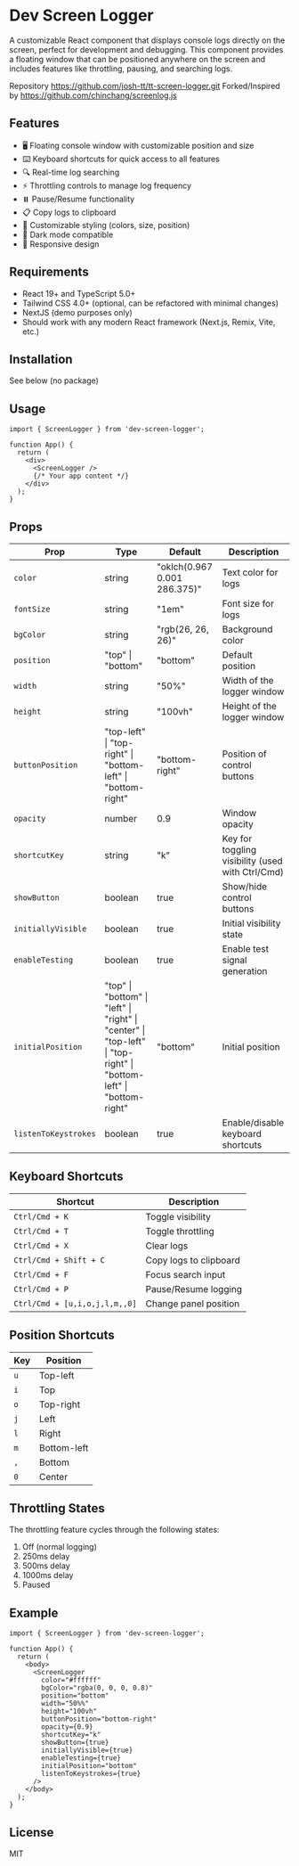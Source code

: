 # Dev Screen Logger

A customizable React component that displays console logs directly on the screen, perfect for development and debugging. This component provides a floating window that can be positioned anywhere on the screen and includes features like throttling, pausing, and searching logs.

Repository <https://github.com/josh-tt/tt-screen-logger.git>
Forked/Inspired by <https://github.com/chinchang/screenlog.js>

## Features

- 🖥️ Floating console window with customizable position and size
- ⌨️ Keyboard shortcuts for quick access to all features
- 🔍 Real-time log searching
- ⚡ Throttling controls to manage log frequency
- ⏸️ Pause/Resume functionality
- 📋 Copy logs to clipboard
- 🎨 Customizable styling (colors, size, position)
- 🌙 Dark mode compatible
- 📱 Responsive design

## Requirements

- React 19+ and TypeScript 5.0+
- Tailwind CSS 4.0+ (optional, can be refactored with minimal changes)
- NextJS (demo purposes only)
- Should work with any modern React framework (Next.js, Remix, Vite, etc.)

## Installation

See below (no package)

## Usage

```tsx
import { ScreenLogger } from 'dev-screen-logger';

function App() {
  return (
    <div>
      <ScreenLogger />
      {/* Your app content */}
    </div>
  );
}
```

## Props

| Prop | Type | Default | Description |
|------|------|---------|-------------|
| `color` | string | "oklch(0.967 0.001 286.375)" | Text color for logs |
| `fontSize` | string | "1em" | Font size for logs |
| `bgColor` | string | "rgb(26, 26, 26)" | Background color |
| `position` | "top" \| "bottom" | "bottom" | Default position |
| `width` | string | "50%" | Width of the logger window |
| `height` | string | "100vh" | Height of the logger window |
| `buttonPosition` | "top-left" \| "top-right" \| "bottom-left" \| "bottom-right" | "bottom-right" | Position of control buttons |
| `opacity` | number | 0.9 | Window opacity |
| `shortcutKey` | string | "k" | Key for toggling visibility (used with Ctrl/Cmd) |
| `showButton` | boolean | true | Show/hide control buttons |
| `initiallyVisible` | boolean | true | Initial visibility state |
| `enableTesting` | boolean | true | Enable test signal generation |
| `initialPosition` | "top" \| "bottom" \| "left" \| "right" \| "center" \| "top-left" \| "top-right" \| "bottom-left" \| "bottom-right" | "bottom" | Initial position |
| `listenToKeystrokes` | boolean | true | Enable/disable keyboard shortcuts |

## Keyboard Shortcuts

| Shortcut | Description |
|----------|-------------|
| `Ctrl/Cmd + K` | Toggle visibility |
| `Ctrl/Cmd + T` | Toggle throttling |
| `Ctrl/Cmd + X` | Clear logs |
| `Ctrl/Cmd + Shift + C` | Copy logs to clipboard |
| `Ctrl/Cmd + F` | Focus search input |
| `Ctrl/Cmd + P` | Pause/Resume logging |
| `Ctrl/Cmd + [u,i,o,j,l,m,,0]` | Change panel position |

## Position Shortcuts

| Key | Position |
|-----|----------|
| `u` | Top-left |
| `i` | Top |
| `o` | Top-right |
| `j` | Left |
| `l` | Right |
| `m` | Bottom-left |
| `,` | Bottom |
| `0` | Center |

## Throttling States

The throttling feature cycles through the following states:

1. Off (normal logging)
2. 250ms delay
3. 500ms delay
4. 1000ms delay
5. Paused

## Example

```tsx
import { ScreenLogger } from 'dev-screen-logger';

function App() {
  return (
    <body>
      <ScreenLogger
        color="#ffffff"
        bgColor="rgba(0, 0, 0, 0.8)"
        position="bottom"
        width="50%%"
        height="100vh"
        buttonPosition="bottom-right"
        opacity={0.9}
        shortcutKey="k"
        showButton={true}
        initiallyVisible={true}
        enableTesting={true}
        initialPosition="bottom"
        listenToKeystrokes={true}
      />
    </body>
  );
}
```

## License

MIT
